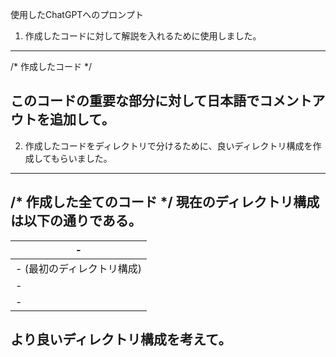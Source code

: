 使用したChatGPTへのプロンプト
1. 作成したコードに対して解説を入れるために使用しました。
  ---
  /*
  作成したコード
  */
  
  このコードの重要な部分に対して日本語でコメントアウトを追加して。
  ---

2. 作成したコードをディレクトリで分けるために、良いディレクトリ構成を作成してもらいました。
  ---
  /*
  作成した全てのコード
  */
  現在のディレクトリ構成は以下の通りである。
  ----------
  | -
  | -
  | - (最初のディレクトリ構成)
  | -
  | -

  より良いディレクトリ構成を考えて。
  ---
